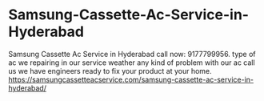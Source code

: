 # Samsung-Cassette-Ac-Service-in-Hyderabad
Samsung Cassette Ac Service in Hyderabad call now: 9177799956. type of ac we repairing in our service weather any kind of problem with our ac call us we have engineers ready to fix your product at your home.  https://samsungcassetteacservice.com/samsung-cassette-ac-service-in-hyderabad/
